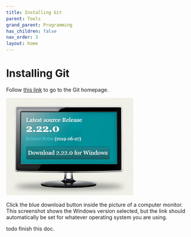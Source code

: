 ```yaml
---
title: Installing Git
parent: Tools
grand_parent: Programming
has_children: false
nav_order: 3
layout: home
---
```


# Installing Git

Follow [this link](https://git-scm.com/) to go to the Git homepage.

![Git-Download](../res/Git-Download.PNG)

Click the blue download button inside the picture of a computer monitor.  This screenshot shows the Windows version selected, but the link should automatically be set for whatever operating system you are using.

todo finish this doc.